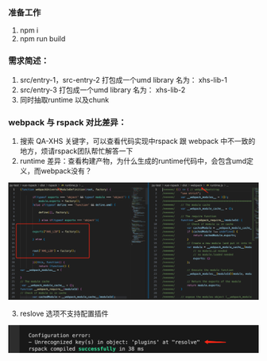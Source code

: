 ### 准备工作
1. npm i 
2. npm run build

### 需求简述：
1. src/entry-1，src-entry-2 打包成一个umd library  名为： xhs-lib-1
2. src/entry-3 打包成一个umd library 名为： xhs-lib-2
3. 同时抽取runtime 以及chunk

### webpack 与 rspack 对比差异：
1. 搜索 QA-XHS 关键字，可以查看代码实现中rspack 跟 webpack 中不一致的地方，烦请rspack团队帮忙解答一下
2. runtime 差异：查看构建产物，为什么生成的runtime代码中，会包含umd定义，而webpack没有？

![runtime](./images/runtime.png)

3. reslove 选项不支持配置插件

![resolve](./images/resolve.plugins.png)